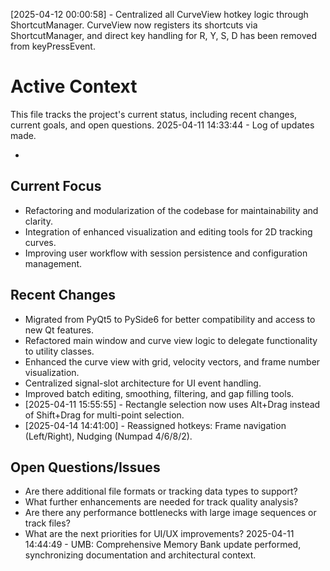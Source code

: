 [2025-04-12 00:00:58] - Centralized all CurveView hotkey logic through ShortcutManager. CurveView now registers its shortcuts via ShortcutManager, and direct key handling for R, Y, S, D has been removed from keyPressEvent.
# Active Context

This file tracks the project's current status, including recent changes, current goals, and open questions.
2025-04-11 14:33:44 - Log of updates made.

*

## Current Focus

* Refactoring and modularization of the codebase for maintainability and clarity.
* Integration of enhanced visualization and editing tools for 2D tracking curves.
* Improving user workflow with session persistence and configuration management.

## Recent Changes

* Migrated from PyQt5 to PySide6 for better compatibility and access to new Qt features.
* Refactored main window and curve view logic to delegate functionality to utility classes.
* Enhanced the curve view with grid, velocity vectors, and frame number visualization.
* Centralized signal-slot architecture for UI event handling.
* Improved batch editing, smoothing, filtering, and gap filling tools.
* [2025-04-11 15:55:55] - Rectangle selection now uses Alt+Drag instead of Shift+Drag for multi-point selection.
* [2025-04-14 14:41:00] - Reassigned hotkeys: Frame navigation (Left/Right), Nudging (Numpad 4/6/8/2).

## Open Questions/Issues

* Are there additional file formats or tracking data types to support?
* What further enhancements are needed for track quality analysis?
* Are there any performance bottlenecks with large image sequences or track files?
* What are the next priorities for UI/UX improvements?
2025-04-11 14:44:49 - UMB: Comprehensive Memory Bank update performed, synchronizing documentation and architectural context.
